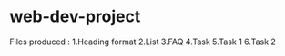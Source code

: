 # web-dev-project
Files produced :
    1.Heading format
    2.List
    3.FAQ
    4.Task
    5.Task 1
    6.Task 2